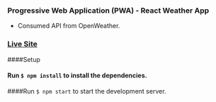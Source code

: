 ### Progressive Web Application (PWA) - React Weather App

- Consumed API from OpenWeather.

### [Live Site](https://serene-feynman-72c681.netlify.app/ "Live Site")

####Setup

#### Run `$ npm install` to install the dependencies.

####Run `$ npm start` to start the development server.
